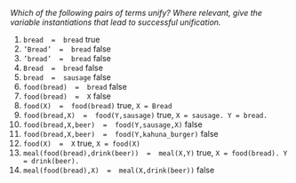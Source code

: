 _Which of the following pairs of terms unify? Where relevant, give the variable instantiations that lead to successful unification._

1.  `bread  =  bread` true
2.  `’Bread’  =  bread` false
3.  `’bread’  =  bread` false
4.  `Bread  =  bread` false
5.  `bread  =  sausage` false
6.  `food(bread)  =  bread` false
7.  `food(bread)  =  X` false
8.  `food(X)  =  food(bread)` true, `X = Bread`
9.  `food(bread,X)  =  food(Y,sausage)` true, `X = sausage. Y = bread.`
10. `food(bread,X,beer)  =  food(Y,sausage,X)` false
11. `food(bread,X,beer)  =  food(Y,kahuna_burger)` false
12. `food(X)  =  X` true, `X = food(X)`
13. `meal(food(bread),drink(beer))  =  meal(X,Y)` true, `X = food(bread). Y = drink(beer).`
14. `meal(food(bread),X)  =  meal(X,drink(beer))` false
